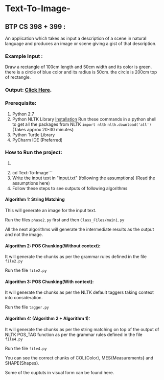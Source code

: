 # Text-To-Image-
## BTP CS 398 + 399 : 
An application which takes as input a description of a scene in natural language and produces an image or scene giving a gist of that description. 

### Example Input : 
Draw a rectangle of 100cm length and 50cm width and its color is green. there is a circle of blue color and its radius is 50cm. the circle is 200cm top of rectangle.

### Output: [Click Here](https://drive.google.com/file/d/1ET-NEm3_8T4NQtcEwrQ-0ocTo9rLQtEU/view?usp=sharing).

### Prerequisite:

  1. Python 2.7
  2. Python NLTK Library [Installation](https://www.nltk.org/install.html)
    Run these commands in a python shell to get all the packages from NLTK
    ```import nltk```
    ```nltk.download('all')``` (Takes approx 20-30 minutes)
  3. Python Turtle Library 
  4. PyCharm IDE (Preferred)

### How to Run the project:

  1. ```git clone https://github.com/abhishek-iitj/Text-To-Image-.git
  2. cd Text-To-Image```
  3. Write the input text in "input.txt" (following the assumptions) (Read the assumptions here)
  4. Follow these steps to see outputs of following algorithms
  
  
#### Algorithm 1: String Matching

  This will generate an image for the input text.

  Run the files ```phase2.py``` first and then ```Class_Files/main1.py```
    
All the next algorithms will generate the intermediate results as the output and not the image. 
 
 #### Algorithm 2: POS Chunking(Without context):
 
  It will generate the chunks as per the grammar rules defined in the file ```file2.py```
  
  Run the file ```file2.py```
 
 #### Algorithm 3: POS Chunking(With context):
 
  It will generate the chunks as per the NLTK default taggers taking context into consideration.
  
  Run the file ```tagger.py```
      
 #### Algorithm 4: (Algorithm 2 + Algorithm 1):
 
  It will generate the chunks as per the string matching on top of the output of NLTK POS_TAG function as per the grammar rules defined in the file ```file4.py```
  
  Run the file ```file4.py```
 
   You can see the correct chunks of COL{Color}, MES{Measurements} and SHAPE{Shapes}. 
   
   
 Some of the ouptuts in visual form can be found here. 
